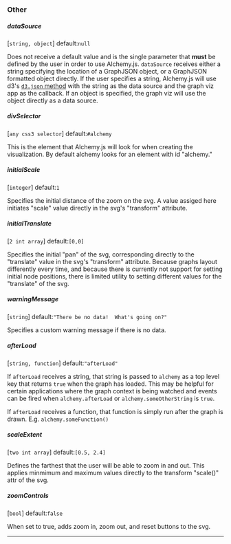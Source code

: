 
### Other

<p></p>

##### dataSource

[`string, object`] default:`null`  

Does not receive a default value and is the single parameter that **must** be defined by the user in order to use Alchemy.js.  `dataSource` receives either a string specifying the location of a GraphJSON object, or a GraphJSON formatted object directly.  If the user specifies a string, Alchemy.js will use d3's [`d3.json` method](https://github.com/mbostock/d3/wiki/Requests#d3_json) with the string as the data source and the graph viz app as the callback.  If an object is specified, the graph viz will use the object directly as a data source.

##### divSelector

[`any css3 selector`] default:`#alchemy`  

This is the element that Alchemy.js will look for when creating the visualization.  By default alchemy looks for an element with id "alchemy."


##### initialScale

[`integer`] default:`1`

Specifies the initial distance of the zoom on the svg.  A value assiged here initiates "scale" value directly in the svg's "transform" attribute.

##### initialTranslate 

[`2 int array`] default:`[0,0]`

Specifies the initial "pan" of the svg, corresponding directly to the "translate" value in the svg's "transform" attribute.  Because graphs layout differently every time, and because there is currently not support for setting initial node positions, there is limited utility to setting different values for the "translate" of the svg.

##### warningMessage 

[`string`] default:`"There be no data!  What's going on?"` 

Specifies a custom warning message if there is no data.

##### afterLoad 

[`string, function`] default:`"afterLoad"` 

If `afterLoad` receives a string, that string is passed to `alchemy` as a top level key that returns `true` when the graph has loaded.  This may be helpful for certain applications where the graph context is being watched and events can be fired when `alchemy.afterLoad` or `alchemy.someOtherString` is `true`.

If `afterLoad` receives a function, that function is simply run after the graph is drawn.  E.g. `alchemy.someFunction()`

##### scaleExtent 

[`two int array`] default:`[0.5, 2.4]`

Defines the farthest that the user will be able to zoom in and out.  This applies minmimum and maximum values directly to the transform "scale()" attr of the svg.

##### zoomControls

[`bool`] default:`false` 

When set to true, adds zoom in, zoom out, and reset buttons to the svg.

____
